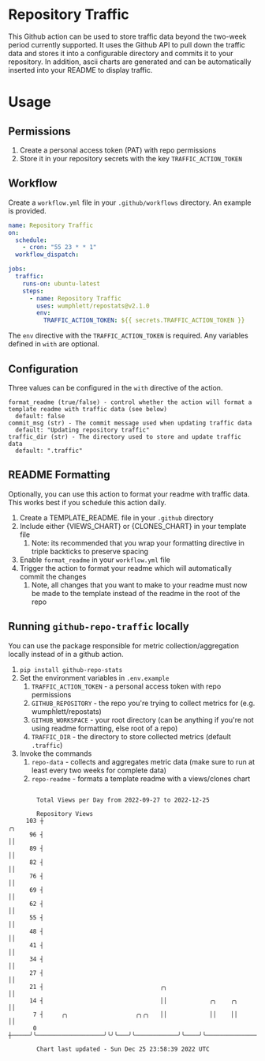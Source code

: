# Repository Traffic

This Github action can be used to store traffic data beyond the two-week period currently supported.
It uses the Github API to pull down the traffic data and stores it into a configurable directory and commits it to your 
repository. In addition, ascii charts are generated and can be automatically inserted into your README to display traffic.

# Usage
## Permissions
1. Create a personal access token (PAT) with repo permissions
2. Store it in your repository secrets with the key `TRAFFIC_ACTION_TOKEN`

## Workflow
Create a `workflow.yml` file in your `.github/workflows` directory. An example is provided.

```yaml
name: Repository Traffic
on:
  schedule:
    - cron: "55 23 * * 1"
  workflow_dispatch:

jobs:
  traffic:
    runs-on: ubuntu-latest
    steps:
      - name: Repository Traffic
        uses: wumphlett/repostats@v2.1.0
        env:
          TRAFFIC_ACTION_TOKEN: ${{ secrets.TRAFFIC_ACTION_TOKEN }}
```
The `env` directive with the `TRAFFIC_ACTION_TOKEN` is required. Any variables defined in `with` are optional.

## Configuration
Three values can be configured in the `with` directive of the action.
```
format_readme (true/false) - control whether the action will format a template readme with traffic data (see below)
  default: false
commit_msg (str) - The commit message used when updating traffic data
  default: "Updating repository traffic"
traffic_dir (str) - The directory used to store and update traffic data
  default: ".traffic"
```

## README Formatting
Optionally, you can use this action to format your readme with traffic data. This works best if you schedule this action
daily.

1. Create a TEMPLATE_README.<any type> file in your `.github` directory
2. Include either {VIEWS_CHART} or {CLONES_CHART} in your template file
   1. Note: its recommended that you wrap your formatting directive in triple backticks to preserve spacing
3. Enable `format_readme` in your `workflow.yml` file
4. Trigger the action to format your readme which will automatically commit the changes
   1. Note, all changes that you want to make to your readme must now be made to the template instead of the readme in the root of the repo

## Running `github-repo-traffic` locally
You can use the package responsible for metric collection/aggregation locally instead of in a github action.

1. `pip install github-repo-stats`
2. Set the environment variables in `.env.example`
   1. `TRAFFIC_ACTION_TOKEN` - a personal access token with repo permissions
   2. `GITHUB_REPOSITORY` - the repo you're trying to collect metrics for (e.g. wumphlett/repostats)
   3. `GITHUB_WORKSPACE` - your root directory (can be anything if you're not using readme formatting, else root of a repo)
   4. `TRAFFIC_DIR` - the directory to store collected metrics (default `.traffic`)
3. Invoke the commands
   1. `repo-data` - collects and aggregates metric data (make sure to run at least every two weeks for complete data)
   2. `repo-readme` - formats a template readme with a views/clones chart

```

        Total Views per Day from 2022-09-27 to 2022-12-25

        Repository Views
     103 ┼                                                                            ╭╮
      96 ┤                                                                            ││
      89 ┤                                                                            ││
      82 ┤                                                                            ││
      76 ┤                                                                            ││
      69 ┤                                                                            ││
      62 ┤                                                                            ││
      55 ┤                                                                            ││
      48 ┤                                                                            ││
      41 ┤                                                                            ││
      34 ┤                                                                            ││
      27 ┤                                                                            ││
      21 ┤                                 ╭╮                                         ││
      14 ┤                                 ││            ╭╮    ╭╮                     ││
       7 ┤     ╭╮                   ╭╮╭╮   ││            ││    ││                     ││
       0 ┼─────╯╰───────────────────╯╰╯╰───╯╰────────────╯╰────╯╰─────────────────────╯╰───────────

        Chart last updated - Sun Dec 25 23:58:39 2022 UTC
        
```
